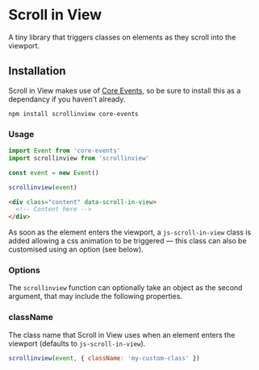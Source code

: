 # Scroll in View

A tiny library that triggers classes on elements as they scroll into the viewport.

## Installation

Scroll in View makes use of [Core Events](https://github.com/serieseight/core-events), so be sure to install this as a dependancy if you haven't already.

```
npm install scrollinview core-events
```

### Usage

```js
import Event from 'core-events'
import scrollinview from 'scrollinview'

const event = new Event()

scrollinview(event)
```

```html
<div class="content" data-scroll-in-view>
  <!-- Content here -->
</div>
```

As soon as the element enters the viewport, a `js-scroll-in-view` class is added allowing a css animation to be triggered — this class can also be customised using an option (see below).

### Options

The `scrollinview` function can optionally take an object as the second argument, that may include the following properties.

### className

The class name that Scroll in View uses when an element enters the viewport (defaults to `js-scroll-in-view`).

```js
scrollinview(event, { className: 'my-custom-class' })
```
